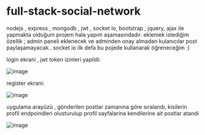 # full-stack-social-network
nodejs , express , mongodb , jwt , socket io, bootstrap , jquery, ajax ile yapmakta olduğum projem hala yapım aşamasındadır. eklemek istediğim özellik ; admin paneli eklenecek ve adminden onay almadan kulanıcılar post paylaşamayacak.. socket io ilk defa bu pojede kullanarak öğreneceğim :)

login ekrani , jwt token izinleri yapildi:

![image](https://user-images.githubusercontent.com/42119724/211100219-c31ff3d9-dd11-43b3-b995-45bb6ae6766a.png)

register ekrani:

![image](https://user-images.githubusercontent.com/42119724/211100292-6583a3e7-9c9d-42ae-ba05-c012f49f4faf.png)

uygulama arayüzü , gönderilen postlar zamanına göre sıralandı, kisilerin profil endpoindleri olusturulup profil sayfalarina kendilerine ait postlar atandi

![image](https://user-images.githubusercontent.com/42119724/211100519-036b0173-e1d6-4a81-a801-a2f763bed596.png)

